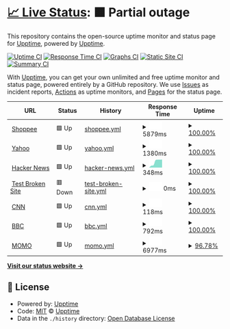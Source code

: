 # [📈 Live Status](https://demo.upptime.js.org): <!--live status--> **🟧 Partial outage**

This repository contains the open-source uptime monitor and status page for [Upptime](https://upptime.js.org), powered by [Upptime](https://github.com/upptime/upptime).

[![Uptime CI](https://github.com/upptime/upptime/workflows/Uptime%20CI/badge.svg)](https://github.com/upptime/upptime/actions?query=workflow%3A%22Uptime+CI%22)
[![Response Time CI](https://github.com/upptime/upptime/workflows/Response%20Time%20CI/badge.svg)](https://github.com/upptime/upptime/actions?query=workflow%3A%22Response+Time+CI%22)
[![Graphs CI](https://github.com/upptime/upptime/workflows/Graphs%20CI/badge.svg)](https://github.com/upptime/upptime/actions?query=workflow%3A%22Graphs+CI%22)
[![Static Site CI](https://github.com/upptime/upptime/workflows/Static%20Site%20CI/badge.svg)](https://github.com/upptime/upptime/actions?query=workflow%3A%22Static+Site+CI%22)
[![Summary CI](https://github.com/upptime/upptime/workflows/Summary%20CI/badge.svg)](https://github.com/upptime/upptime/actions?query=workflow%3A%22Summary+CI%22)

With [Upptime](https://upptime.js.org), you can get your own unlimited and free uptime monitor and status page, powered entirely by a GitHub repository. We use [Issues](https://github.com/upptime/upptime/issues) as incident reports, [Actions](https://github.com/upptime/upptime/actions) as uptime monitors, and [Pages](https://demo.upptime.js.org) for the status page.

<!--start: status pages-->
<!-- This summary is generated by Upptime (https://github.com/upptime/upptime) -->
<!-- Do not edit this manually, your changes will be overwritten -->
<!-- prettier-ignore -->
| URL | Status | History | Response Time | Uptime |
| --- | ------ | ------- | ------------- | ------ |
| <img alt="" src="https://icons.duckduckgo.com/ip3/shopee.tw.ico" height="13"> [Shoppee](https://shopee.tw/?https://shopee.tw/m/618&gclid=CjwKCAjw7vuUBhBUEiwAEdu2pLKTo2VehlBHE7G66oqJo2bxWsKRIFiCzKmtd7PV-n6mnpBiMa-8CBoCJBYQAvD_BwE#mall) | 🟩 Up | [shoppee.yml](https://github.com/Y1YangLin/upptime/commits/HEAD/history/shoppee.yml) | <details><summary><img alt="Response time graph" src="./graphs/shoppee/response-time-week.png" height="20"> 5879ms</summary><br><a href="https://demo.upptime.js.org/history/shoppee"><img alt="Response time 1616" src="https://img.shields.io/endpoint?url=https%3A%2F%2Fraw.githubusercontent.com%2FY1YangLin%2Fupptime%2FHEAD%2Fapi%2Fshoppee%2Fresponse-time.json"></a><br><a href="https://demo.upptime.js.org/history/shoppee"><img alt="24-hour response time 3240" src="https://img.shields.io/endpoint?url=https%3A%2F%2Fraw.githubusercontent.com%2FY1YangLin%2Fupptime%2FHEAD%2Fapi%2Fshoppee%2Fresponse-time-day.json"></a><br><a href="https://demo.upptime.js.org/history/shoppee"><img alt="7-day response time 5879" src="https://img.shields.io/endpoint?url=https%3A%2F%2Fraw.githubusercontent.com%2FY1YangLin%2Fupptime%2FHEAD%2Fapi%2Fshoppee%2Fresponse-time-week.json"></a><br><a href="https://demo.upptime.js.org/history/shoppee"><img alt="30-day response time 3654" src="https://img.shields.io/endpoint?url=https%3A%2F%2Fraw.githubusercontent.com%2FY1YangLin%2Fupptime%2FHEAD%2Fapi%2Fshoppee%2Fresponse-time-month.json"></a><br><a href="https://demo.upptime.js.org/history/shoppee"><img alt="1-year response time 1616" src="https://img.shields.io/endpoint?url=https%3A%2F%2Fraw.githubusercontent.com%2FY1YangLin%2Fupptime%2FHEAD%2Fapi%2Fshoppee%2Fresponse-time-year.json"></a></details> | <details><summary><a href="https://demo.upptime.js.org/history/shoppee">100.00%</a></summary><a href="https://demo.upptime.js.org/history/shoppee"><img alt="All-time uptime 99.98%" src="https://img.shields.io/endpoint?url=https%3A%2F%2Fraw.githubusercontent.com%2FY1YangLin%2Fupptime%2FHEAD%2Fapi%2Fshoppee%2Fuptime.json"></a><br><a href="https://demo.upptime.js.org/history/shoppee"><img alt="24-hour uptime 100.00%" src="https://img.shields.io/endpoint?url=https%3A%2F%2Fraw.githubusercontent.com%2FY1YangLin%2Fupptime%2FHEAD%2Fapi%2Fshoppee%2Fuptime-day.json"></a><br><a href="https://demo.upptime.js.org/history/shoppee"><img alt="7-day uptime 100.00%" src="https://img.shields.io/endpoint?url=https%3A%2F%2Fraw.githubusercontent.com%2FY1YangLin%2Fupptime%2FHEAD%2Fapi%2Fshoppee%2Fuptime-week.json"></a><br><a href="https://demo.upptime.js.org/history/shoppee"><img alt="30-day uptime 100.00%" src="https://img.shields.io/endpoint?url=https%3A%2F%2Fraw.githubusercontent.com%2FY1YangLin%2Fupptime%2FHEAD%2Fapi%2Fshoppee%2Fuptime-month.json"></a><br><a href="https://demo.upptime.js.org/history/shoppee"><img alt="1-year uptime 99.98%" src="https://img.shields.io/endpoint?url=https%3A%2F%2Fraw.githubusercontent.com%2FY1YangLin%2Fupptime%2FHEAD%2Fapi%2Fshoppee%2Fuptime-year.json"></a></details>
| <img alt="" src="https://icons.duckduckgo.com/ip3/tw.stock.yahoo.com.ico" height="13"> [Yahoo](https://tw.stock.yahoo.com) | 🟩 Up | [yahoo.yml](https://github.com/Y1YangLin/upptime/commits/HEAD/history/yahoo.yml) | <details><summary><img alt="Response time graph" src="./graphs/yahoo/response-time-week.png" height="20"> 1380ms</summary><br><a href="https://demo.upptime.js.org/history/yahoo"><img alt="Response time 1438" src="https://img.shields.io/endpoint?url=https%3A%2F%2Fraw.githubusercontent.com%2FY1YangLin%2Fupptime%2FHEAD%2Fapi%2Fyahoo%2Fresponse-time.json"></a><br><a href="https://demo.upptime.js.org/history/yahoo"><img alt="24-hour response time 1159" src="https://img.shields.io/endpoint?url=https%3A%2F%2Fraw.githubusercontent.com%2FY1YangLin%2Fupptime%2FHEAD%2Fapi%2Fyahoo%2Fresponse-time-day.json"></a><br><a href="https://demo.upptime.js.org/history/yahoo"><img alt="7-day response time 1380" src="https://img.shields.io/endpoint?url=https%3A%2F%2Fraw.githubusercontent.com%2FY1YangLin%2Fupptime%2FHEAD%2Fapi%2Fyahoo%2Fresponse-time-week.json"></a><br><a href="https://demo.upptime.js.org/history/yahoo"><img alt="30-day response time 1428" src="https://img.shields.io/endpoint?url=https%3A%2F%2Fraw.githubusercontent.com%2FY1YangLin%2Fupptime%2FHEAD%2Fapi%2Fyahoo%2Fresponse-time-month.json"></a><br><a href="https://demo.upptime.js.org/history/yahoo"><img alt="1-year response time 1438" src="https://img.shields.io/endpoint?url=https%3A%2F%2Fraw.githubusercontent.com%2FY1YangLin%2Fupptime%2FHEAD%2Fapi%2Fyahoo%2Fresponse-time-year.json"></a></details> | <details><summary><a href="https://demo.upptime.js.org/history/yahoo">100.00%</a></summary><a href="https://demo.upptime.js.org/history/yahoo"><img alt="All-time uptime 99.98%" src="https://img.shields.io/endpoint?url=https%3A%2F%2Fraw.githubusercontent.com%2FY1YangLin%2Fupptime%2FHEAD%2Fapi%2Fyahoo%2Fuptime.json"></a><br><a href="https://demo.upptime.js.org/history/yahoo"><img alt="24-hour uptime 100.00%" src="https://img.shields.io/endpoint?url=https%3A%2F%2Fraw.githubusercontent.com%2FY1YangLin%2Fupptime%2FHEAD%2Fapi%2Fyahoo%2Fuptime-day.json"></a><br><a href="https://demo.upptime.js.org/history/yahoo"><img alt="7-day uptime 100.00%" src="https://img.shields.io/endpoint?url=https%3A%2F%2Fraw.githubusercontent.com%2FY1YangLin%2Fupptime%2FHEAD%2Fapi%2Fyahoo%2Fuptime-week.json"></a><br><a href="https://demo.upptime.js.org/history/yahoo"><img alt="30-day uptime 100.00%" src="https://img.shields.io/endpoint?url=https%3A%2F%2Fraw.githubusercontent.com%2FY1YangLin%2Fupptime%2FHEAD%2Fapi%2Fyahoo%2Fuptime-month.json"></a><br><a href="https://demo.upptime.js.org/history/yahoo"><img alt="1-year uptime 99.98%" src="https://img.shields.io/endpoint?url=https%3A%2F%2Fraw.githubusercontent.com%2FY1YangLin%2Fupptime%2FHEAD%2Fapi%2Fyahoo%2Fuptime-year.json"></a></details>
| <img alt="" src="https://icons.duckduckgo.com/ip3/news.ycombinator.com.ico" height="13"> [Hacker News](https://news.ycombinator.com) | 🟩 Up | [hacker-news.yml](https://github.com/Y1YangLin/upptime/commits/HEAD/history/hacker-news.yml) | <details><summary><img alt="Response time graph" src="./graphs/hacker-news/response-time-week.png" height="20"> 348ms</summary><br><a href="https://demo.upptime.js.org/history/hacker-news"><img alt="Response time 306" src="https://img.shields.io/endpoint?url=https%3A%2F%2Fraw.githubusercontent.com%2FY1YangLin%2Fupptime%2FHEAD%2Fapi%2Fhacker-news%2Fresponse-time.json"></a><br><a href="https://demo.upptime.js.org/history/hacker-news"><img alt="24-hour response time 423" src="https://img.shields.io/endpoint?url=https%3A%2F%2Fraw.githubusercontent.com%2FY1YangLin%2Fupptime%2FHEAD%2Fapi%2Fhacker-news%2Fresponse-time-day.json"></a><br><a href="https://demo.upptime.js.org/history/hacker-news"><img alt="7-day response time 348" src="https://img.shields.io/endpoint?url=https%3A%2F%2Fraw.githubusercontent.com%2FY1YangLin%2Fupptime%2FHEAD%2Fapi%2Fhacker-news%2Fresponse-time-week.json"></a><br><a href="https://demo.upptime.js.org/history/hacker-news"><img alt="30-day response time 322" src="https://img.shields.io/endpoint?url=https%3A%2F%2Fraw.githubusercontent.com%2FY1YangLin%2Fupptime%2FHEAD%2Fapi%2Fhacker-news%2Fresponse-time-month.json"></a><br><a href="https://demo.upptime.js.org/history/hacker-news"><img alt="1-year response time 306" src="https://img.shields.io/endpoint?url=https%3A%2F%2Fraw.githubusercontent.com%2FY1YangLin%2Fupptime%2FHEAD%2Fapi%2Fhacker-news%2Fresponse-time-year.json"></a></details> | <details><summary><a href="https://demo.upptime.js.org/history/hacker-news">100.00%</a></summary><a href="https://demo.upptime.js.org/history/hacker-news"><img alt="All-time uptime 99.99%" src="https://img.shields.io/endpoint?url=https%3A%2F%2Fraw.githubusercontent.com%2FY1YangLin%2Fupptime%2FHEAD%2Fapi%2Fhacker-news%2Fuptime.json"></a><br><a href="https://demo.upptime.js.org/history/hacker-news"><img alt="24-hour uptime 100.00%" src="https://img.shields.io/endpoint?url=https%3A%2F%2Fraw.githubusercontent.com%2FY1YangLin%2Fupptime%2FHEAD%2Fapi%2Fhacker-news%2Fuptime-day.json"></a><br><a href="https://demo.upptime.js.org/history/hacker-news"><img alt="7-day uptime 100.00%" src="https://img.shields.io/endpoint?url=https%3A%2F%2Fraw.githubusercontent.com%2FY1YangLin%2Fupptime%2FHEAD%2Fapi%2Fhacker-news%2Fuptime-week.json"></a><br><a href="https://demo.upptime.js.org/history/hacker-news"><img alt="30-day uptime 99.68%" src="https://img.shields.io/endpoint?url=https%3A%2F%2Fraw.githubusercontent.com%2FY1YangLin%2Fupptime%2FHEAD%2Fapi%2Fhacker-news%2Fuptime-month.json"></a><br><a href="https://demo.upptime.js.org/history/hacker-news"><img alt="1-year uptime 99.97%" src="https://img.shields.io/endpoint?url=https%3A%2F%2Fraw.githubusercontent.com%2FY1YangLin%2Fupptime%2FHEAD%2Fapi%2Fhacker-news%2Fuptime-year.json"></a></details>
| <img alt="" src="https://icons.duckduckgo.com/ip3/testistest.co.ico" height="13"> [Test Broken Site](https://testistest.co) | 🟥 Down | [test-broken-site.yml](https://github.com/Y1YangLin/upptime/commits/HEAD/history/test-broken-site.yml) | <details><summary><img alt="Response time graph" src="./graphs/test-broken-site/response-time-week.png" height="20"> 0ms</summary><br><a href="https://demo.upptime.js.org/history/test-broken-site"><img alt="Response time 0" src="https://img.shields.io/endpoint?url=https%3A%2F%2Fraw.githubusercontent.com%2FY1YangLin%2Fupptime%2FHEAD%2Fapi%2Ftest-broken-site%2Fresponse-time.json"></a><br><a href="https://demo.upptime.js.org/history/test-broken-site"><img alt="24-hour response time 0" src="https://img.shields.io/endpoint?url=https%3A%2F%2Fraw.githubusercontent.com%2FY1YangLin%2Fupptime%2FHEAD%2Fapi%2Ftest-broken-site%2Fresponse-time-day.json"></a><br><a href="https://demo.upptime.js.org/history/test-broken-site"><img alt="7-day response time 0" src="https://img.shields.io/endpoint?url=https%3A%2F%2Fraw.githubusercontent.com%2FY1YangLin%2Fupptime%2FHEAD%2Fapi%2Ftest-broken-site%2Fresponse-time-week.json"></a><br><a href="https://demo.upptime.js.org/history/test-broken-site"><img alt="30-day response time 0" src="https://img.shields.io/endpoint?url=https%3A%2F%2Fraw.githubusercontent.com%2FY1YangLin%2Fupptime%2FHEAD%2Fapi%2Ftest-broken-site%2Fresponse-time-month.json"></a><br><a href="https://demo.upptime.js.org/history/test-broken-site"><img alt="1-year response time 0" src="https://img.shields.io/endpoint?url=https%3A%2F%2Fraw.githubusercontent.com%2FY1YangLin%2Fupptime%2FHEAD%2Fapi%2Ftest-broken-site%2Fresponse-time-year.json"></a></details> | <details><summary><a href="https://demo.upptime.js.org/history/test-broken-site">100.00%</a></summary><a href="https://demo.upptime.js.org/history/test-broken-site"><img alt="All-time uptime 100.00%" src="https://img.shields.io/endpoint?url=https%3A%2F%2Fraw.githubusercontent.com%2FY1YangLin%2Fupptime%2FHEAD%2Fapi%2Ftest-broken-site%2Fuptime.json"></a><br><a href="https://demo.upptime.js.org/history/test-broken-site"><img alt="24-hour uptime 100.00%" src="https://img.shields.io/endpoint?url=https%3A%2F%2Fraw.githubusercontent.com%2FY1YangLin%2Fupptime%2FHEAD%2Fapi%2Ftest-broken-site%2Fuptime-day.json"></a><br><a href="https://demo.upptime.js.org/history/test-broken-site"><img alt="7-day uptime 100.00%" src="https://img.shields.io/endpoint?url=https%3A%2F%2Fraw.githubusercontent.com%2FY1YangLin%2Fupptime%2FHEAD%2Fapi%2Ftest-broken-site%2Fuptime-week.json"></a><br><a href="https://demo.upptime.js.org/history/test-broken-site"><img alt="30-day uptime 100.00%" src="https://img.shields.io/endpoint?url=https%3A%2F%2Fraw.githubusercontent.com%2FY1YangLin%2Fupptime%2FHEAD%2Fapi%2Ftest-broken-site%2Fuptime-month.json"></a><br><a href="https://demo.upptime.js.org/history/test-broken-site"><img alt="1-year uptime 100.00%" src="https://img.shields.io/endpoint?url=https%3A%2F%2Fraw.githubusercontent.com%2FY1YangLin%2Fupptime%2FHEAD%2Fapi%2Ftest-broken-site%2Fuptime-year.json"></a></details>
| <img alt="" src="https://icons.duckduckgo.com/ip3/edition.cnn.com.ico" height="13"> [CNN](https://edition.cnn.com) | 🟩 Up | [cnn.yml](https://github.com/Y1YangLin/upptime/commits/HEAD/history/cnn.yml) | <details><summary><img alt="Response time graph" src="./graphs/cnn/response-time-week.png" height="20"> 118ms</summary><br><a href="https://demo.upptime.js.org/history/cnn"><img alt="Response time 96" src="https://img.shields.io/endpoint?url=https%3A%2F%2Fraw.githubusercontent.com%2FY1YangLin%2Fupptime%2FHEAD%2Fapi%2Fcnn%2Fresponse-time.json"></a><br><a href="https://demo.upptime.js.org/history/cnn"><img alt="24-hour response time 90" src="https://img.shields.io/endpoint?url=https%3A%2F%2Fraw.githubusercontent.com%2FY1YangLin%2Fupptime%2FHEAD%2Fapi%2Fcnn%2Fresponse-time-day.json"></a><br><a href="https://demo.upptime.js.org/history/cnn"><img alt="7-day response time 118" src="https://img.shields.io/endpoint?url=https%3A%2F%2Fraw.githubusercontent.com%2FY1YangLin%2Fupptime%2FHEAD%2Fapi%2Fcnn%2Fresponse-time-week.json"></a><br><a href="https://demo.upptime.js.org/history/cnn"><img alt="30-day response time 97" src="https://img.shields.io/endpoint?url=https%3A%2F%2Fraw.githubusercontent.com%2FY1YangLin%2Fupptime%2FHEAD%2Fapi%2Fcnn%2Fresponse-time-month.json"></a><br><a href="https://demo.upptime.js.org/history/cnn"><img alt="1-year response time 96" src="https://img.shields.io/endpoint?url=https%3A%2F%2Fraw.githubusercontent.com%2FY1YangLin%2Fupptime%2FHEAD%2Fapi%2Fcnn%2Fresponse-time-year.json"></a></details> | <details><summary><a href="https://demo.upptime.js.org/history/cnn">100.00%</a></summary><a href="https://demo.upptime.js.org/history/cnn"><img alt="All-time uptime 100.00%" src="https://img.shields.io/endpoint?url=https%3A%2F%2Fraw.githubusercontent.com%2FY1YangLin%2Fupptime%2FHEAD%2Fapi%2Fcnn%2Fuptime.json"></a><br><a href="https://demo.upptime.js.org/history/cnn"><img alt="24-hour uptime 100.00%" src="https://img.shields.io/endpoint?url=https%3A%2F%2Fraw.githubusercontent.com%2FY1YangLin%2Fupptime%2FHEAD%2Fapi%2Fcnn%2Fuptime-day.json"></a><br><a href="https://demo.upptime.js.org/history/cnn"><img alt="7-day uptime 100.00%" src="https://img.shields.io/endpoint?url=https%3A%2F%2Fraw.githubusercontent.com%2FY1YangLin%2Fupptime%2FHEAD%2Fapi%2Fcnn%2Fuptime-week.json"></a><br><a href="https://demo.upptime.js.org/history/cnn"><img alt="30-day uptime 100.00%" src="https://img.shields.io/endpoint?url=https%3A%2F%2Fraw.githubusercontent.com%2FY1YangLin%2Fupptime%2FHEAD%2Fapi%2Fcnn%2Fuptime-month.json"></a><br><a href="https://demo.upptime.js.org/history/cnn"><img alt="1-year uptime 100.00%" src="https://img.shields.io/endpoint?url=https%3A%2F%2Fraw.githubusercontent.com%2FY1YangLin%2Fupptime%2FHEAD%2Fapi%2Fcnn%2Fuptime-year.json"></a></details>
| <img alt="" src="https://icons.duckduckgo.com/ip3/www.bbc.com.ico" height="13"> [BBC](https://www.bbc.com/news) | 🟩 Up | [bbc.yml](https://github.com/Y1YangLin/upptime/commits/HEAD/history/bbc.yml) | <details><summary><img alt="Response time graph" src="./graphs/bbc/response-time-week.png" height="20"> 792ms</summary><br><a href="https://demo.upptime.js.org/history/bbc"><img alt="Response time 312" src="https://img.shields.io/endpoint?url=https%3A%2F%2Fraw.githubusercontent.com%2FY1YangLin%2Fupptime%2FHEAD%2Fapi%2Fbbc%2Fresponse-time.json"></a><br><a href="https://demo.upptime.js.org/history/bbc"><img alt="24-hour response time 298" src="https://img.shields.io/endpoint?url=https%3A%2F%2Fraw.githubusercontent.com%2FY1YangLin%2Fupptime%2FHEAD%2Fapi%2Fbbc%2Fresponse-time-day.json"></a><br><a href="https://demo.upptime.js.org/history/bbc"><img alt="7-day response time 792" src="https://img.shields.io/endpoint?url=https%3A%2F%2Fraw.githubusercontent.com%2FY1YangLin%2Fupptime%2FHEAD%2Fapi%2Fbbc%2Fresponse-time-week.json"></a><br><a href="https://demo.upptime.js.org/history/bbc"><img alt="30-day response time 409" src="https://img.shields.io/endpoint?url=https%3A%2F%2Fraw.githubusercontent.com%2FY1YangLin%2Fupptime%2FHEAD%2Fapi%2Fbbc%2Fresponse-time-month.json"></a><br><a href="https://demo.upptime.js.org/history/bbc"><img alt="1-year response time 312" src="https://img.shields.io/endpoint?url=https%3A%2F%2Fraw.githubusercontent.com%2FY1YangLin%2Fupptime%2FHEAD%2Fapi%2Fbbc%2Fresponse-time-year.json"></a></details> | <details><summary><a href="https://demo.upptime.js.org/history/bbc">100.00%</a></summary><a href="https://demo.upptime.js.org/history/bbc"><img alt="All-time uptime 100.00%" src="https://img.shields.io/endpoint?url=https%3A%2F%2Fraw.githubusercontent.com%2FY1YangLin%2Fupptime%2FHEAD%2Fapi%2Fbbc%2Fuptime.json"></a><br><a href="https://demo.upptime.js.org/history/bbc"><img alt="24-hour uptime 100.00%" src="https://img.shields.io/endpoint?url=https%3A%2F%2Fraw.githubusercontent.com%2FY1YangLin%2Fupptime%2FHEAD%2Fapi%2Fbbc%2Fuptime-day.json"></a><br><a href="https://demo.upptime.js.org/history/bbc"><img alt="7-day uptime 100.00%" src="https://img.shields.io/endpoint?url=https%3A%2F%2Fraw.githubusercontent.com%2FY1YangLin%2Fupptime%2FHEAD%2Fapi%2Fbbc%2Fuptime-week.json"></a><br><a href="https://demo.upptime.js.org/history/bbc"><img alt="30-day uptime 100.00%" src="https://img.shields.io/endpoint?url=https%3A%2F%2Fraw.githubusercontent.com%2FY1YangLin%2Fupptime%2FHEAD%2Fapi%2Fbbc%2Fuptime-month.json"></a><br><a href="https://demo.upptime.js.org/history/bbc"><img alt="1-year uptime 100.00%" src="https://img.shields.io/endpoint?url=https%3A%2F%2Fraw.githubusercontent.com%2FY1YangLin%2Fupptime%2FHEAD%2Fapi%2Fbbc%2Fuptime-year.json"></a></details>
| <img alt="" src="https://icons.duckduckgo.com/ip3/www.momoshop.com.tw.ico" height="13"> [MOMO](https://www.momoshop.com.tw/main/Main.jsp) | 🟩 Up | [momo.yml](https://github.com/Y1YangLin/upptime/commits/HEAD/history/momo.yml) | <details><summary><img alt="Response time graph" src="./graphs/momo/response-time-week.png" height="20"> 6977ms</summary><br><a href="https://demo.upptime.js.org/history/momo"><img alt="Response time 10710" src="https://img.shields.io/endpoint?url=https%3A%2F%2Fraw.githubusercontent.com%2FY1YangLin%2Fupptime%2FHEAD%2Fapi%2Fmomo%2Fresponse-time.json"></a><br><a href="https://demo.upptime.js.org/history/momo"><img alt="24-hour response time 9943" src="https://img.shields.io/endpoint?url=https%3A%2F%2Fraw.githubusercontent.com%2FY1YangLin%2Fupptime%2FHEAD%2Fapi%2Fmomo%2Fresponse-time-day.json"></a><br><a href="https://demo.upptime.js.org/history/momo"><img alt="7-day response time 6977" src="https://img.shields.io/endpoint?url=https%3A%2F%2Fraw.githubusercontent.com%2FY1YangLin%2Fupptime%2FHEAD%2Fapi%2Fmomo%2Fresponse-time-week.json"></a><br><a href="https://demo.upptime.js.org/history/momo"><img alt="30-day response time 9804" src="https://img.shields.io/endpoint?url=https%3A%2F%2Fraw.githubusercontent.com%2FY1YangLin%2Fupptime%2FHEAD%2Fapi%2Fmomo%2Fresponse-time-month.json"></a><br><a href="https://demo.upptime.js.org/history/momo"><img alt="1-year response time 10710" src="https://img.shields.io/endpoint?url=https%3A%2F%2Fraw.githubusercontent.com%2FY1YangLin%2Fupptime%2FHEAD%2Fapi%2Fmomo%2Fresponse-time-year.json"></a></details> | <details><summary><a href="https://demo.upptime.js.org/history/momo">96.78%</a></summary><a href="https://demo.upptime.js.org/history/momo"><img alt="All-time uptime 99.36%" src="https://img.shields.io/endpoint?url=https%3A%2F%2Fraw.githubusercontent.com%2FY1YangLin%2Fupptime%2FHEAD%2Fapi%2Fmomo%2Fuptime.json"></a><br><a href="https://demo.upptime.js.org/history/momo"><img alt="24-hour uptime 91.35%" src="https://img.shields.io/endpoint?url=https%3A%2F%2Fraw.githubusercontent.com%2FY1YangLin%2Fupptime%2FHEAD%2Fapi%2Fmomo%2Fuptime-day.json"></a><br><a href="https://demo.upptime.js.org/history/momo"><img alt="7-day uptime 96.78%" src="https://img.shields.io/endpoint?url=https%3A%2F%2Fraw.githubusercontent.com%2FY1YangLin%2Fupptime%2FHEAD%2Fapi%2Fmomo%2Fuptime-week.json"></a><br><a href="https://demo.upptime.js.org/history/momo"><img alt="30-day uptime 93.27%" src="https://img.shields.io/endpoint?url=https%3A%2F%2Fraw.githubusercontent.com%2FY1YangLin%2Fupptime%2FHEAD%2Fapi%2Fmomo%2Fuptime-month.json"></a><br><a href="https://demo.upptime.js.org/history/momo"><img alt="1-year uptime 99.36%" src="https://img.shields.io/endpoint?url=https%3A%2F%2Fraw.githubusercontent.com%2FY1YangLin%2Fupptime%2FHEAD%2Fapi%2Fmomo%2Fuptime-year.json"></a></details>

<!--end: status pages-->

[**Visit our status website →**](https://demo.upptime.js.org)

## 📄 License

- Powered by: [Upptime](https://github.com/upptime/upptime)
- Code: [MIT](./LICENSE) © [Upptime](https://upptime.js.org)
- Data in the `./history` directory: [Open Database License](https://opendatacommons.org/licenses/odbl/1-0/)
